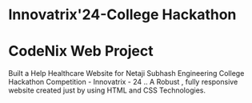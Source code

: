 # Innovatrix'24-College Hackathon
# CodeNix Web Project

Built a Help Healthcare Website for Netaji Subhash Engineering College Hackathon Competition - Innovatrix - 24 ..
A Robust , fully responsive website created just by using HTML and CSS Technologies.
